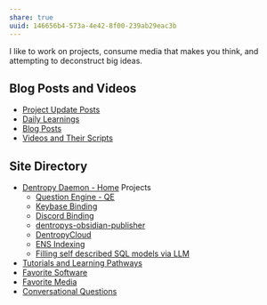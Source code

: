 ```yaml
---
share: true
uuid: 146656b4-573a-4e42-8f00-239ab29eac3b
---
```

I like to work on projects, consume media that makes you think, and attempting to deconstruct big ideas.

## Blog Posts and Videos

* [Project Update Posts](../4c45797f-8d43-4277-a5c1-de8df9aa7876)
* [Daily Learnings](../4271e403-0a66-46c8-8bcc-af847888e548)
* [Blog Posts](../3d59d5cc-de9f-42d3-96fd-e4bb02710a33)
* [Videos and Their Scripts](../b6611f4f-b019-4676-902e-8ea82840d740)

## Site Directory

* [Dentropy Daemon - Home](../488cb22c-91d3-4d1e-bd47-b1588e3fb899) Projects
	* [Question Engine - QE](../cc5cc49d-f554-4f29-b31a-b8789688e6a3)
	* [Keybase Binding](../3ff1df10-10b8-4206-b9b2-3bbad4b748d5)
	* [Discord Binding](../1c376bfd-75ef-4c0d-9e23-3680653de55f)
	* [dentropys-obsidian-publisher](../f43d858e-c32e-4d15-bfc4-456bb7f56ceb)
	* [DentropyCloud](../53b4819a-70af-4a7d-be7f-c79d3b1fa40a)
	* [ENS Indexing](../28740a43-67c5-4930-8b5c-41c06e659c6a)
	* [Filling self described SQL models via LLM](../e4fc5bd8-2c30-4f24-81e7-53fd8c6ef977)
* [Tutorials and Learning Pathways](../b554fe38-0be3-4e5e-a817-41077f5f6e69)
* [Favorite Software](../6a24cf3e-5693-4b99-b620-c3766a02a6c9)
* [Favorite Media](../cf6a4db5-dcac-48ae-97ec-cf40f28e2b20)
* [Conversational Questions](../0625ee2d-6a91-4105-8550-7d80d89e1968)

